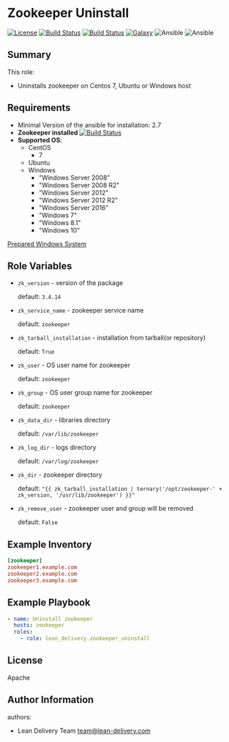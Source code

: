 Zookeeper Uninstall
=========
[![License](https://img.shields.io/badge/license-Apache-green.svg?style=flat)](https://raw.githubusercontent.com/lean-delivery/ansible-role-zookeeper-uninstall/master/LICENSE)
[![Build Status](https://travis-ci.org/lean-delivery/ansible-role-zookeeper-uninstall.svg?branch=master)](https://travis-ci.org/lean-delivery/ansible-role-zookeeper-uninstall)
[![Build Status](https://gitlab.com/lean-delivery/ansible-role-zookeeper-uninstall/badges/master/build.svg)](https://gitlab.com/lean-delivery/ansible-role-zookeeper-uninstall/pipelines)
[![Galaxy](https://img.shields.io/badge/galaxy-lean__delivery.zookeeper__uninstall-blue.svg)](https://galaxy.ansible.com/lean_delivery/zookeeper_uninstall)
![Ansible](https://img.shields.io/ansible/role/d/30178.svg)
![Ansible](https://img.shields.io/badge/dynamic/json.svg?label=min_ansible_version&url=https%3A%2F%2Fgalaxy.ansible.com%2Fapi%2Fv1%2Froles%2F30178%2F&query=$.min_ansible_version)

## Summary

This role:
  - Uninstalls zookeeper on Centos 7, Ubuntu or Windows host

Requirements
------------
  - Minimal Version of the ansible for installation: 2.7
  - **Zookeeper installed** [![Build Status](https://travis-ci.org/lean-delivery/ansible-role-zookeeper.svg?branch=master)](https://travis-ci.org/lean-delivery/ansible-role-zookeeper)
  - **Supported OS**:
    - CentOS
      - 7
    - Ubuntu
    - Windows
      - "Windows Server 2008"
      - "Windows Server 2008 R2"
      - "Windows Server 2012"
      - "Windows Server 2012 R2"
      - "Windows Server 2016"
      - "Windows 7"
      - "Windows 8.1"
      - "Windows 10"

[Prepared Windows System](https://docs.ansible.com/ansible/latest/user_guide/windows_setup.html)

## Role Variables
- `zk_version` -  version of the package

   default: `3.4.14`

 - `zk_service_name` - zookeeper service name

   default: `zookeeper`

- `zk_tarball_installation` - installation from tarball(or repository)

   default: `True`

- `zk_user` - OS user name for zookeeper

   default: `zookeeper`

- `zk_group` - OS user group name for zookeeper

   default: `zookeeper`

 - `zk_data_dir` - libraries directory

    default: `/var/lib/zookeeper`

 - `zk_log_dir` - logs directory

    default: `/var/log/zookeeper`

 - `zk_dir` - zookeeper directory

    default: `"{{ zk_tarball_installation | ternary('/opt/zookeeper-' + zk_version, '/usr/lib/zookeeper') }}"`

 - `zk_remove_user` - zookeeper user and group will be removed

    default: `False`

Example Inventory
----------------
```ini
[zookeeper]
zookeeper1.example.com
zookeeper2.example.com
zookeeper3.example.com
```

Example Playbook
----------------

```yml
- name: Uninstall zookeeper
  hosts: zookeeper
  roles:
    - role: lean_delivery.zookeeper_uninstall
```

License
-------

Apache

Author Information
------------------

authors:
  - Lean Delivery Team <team@lean-delivery.com>

